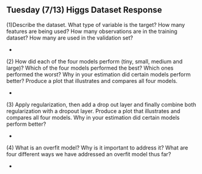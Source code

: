 ## Tuesday (7/13) Higgs Dataset Response

(1)Describe the dataset. What type of variable is the target? How many features are being used? 
How many observations are in the training dataset? How many are used in the validation set?

- 

(2) How did each of the four models perform (tiny, small, medium and large)? Which of the four models performed 
the best? Which ones performed the worst? Why in your estimation did certain models perform better? 
Produce a plot that illustrates and compares all four models.

- 

(3) Apply regularization, then add a drop out layer and finally combine both regularization with a dropout layer. 
Produce a plot that illustrates and compares all four models. Why in your estimation did certain models perform better?

- 

(4) What is an overfit model? Why is it important to address it? 
What are four different ways we have addressed an overfit model thus far?

- 


